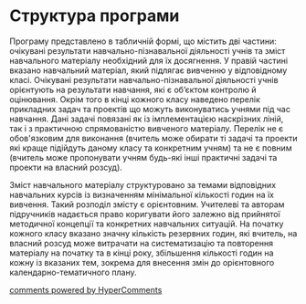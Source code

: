 <div id="hypercomments_widget" class="js-hypercomments-widget invisible"></div>

Структура програми
=============================================

Програму представлено в табличній формі, що містить дві частини: очікувані результати навчально-пізнавальної діяльності учнів та зміст навчального матеріалу необхідний для їх досягнення. У правій частині вказано навчальний матеріал, який підлягає вивченню у відповідному класі. Очікувані результати навчально-пізнавальної діяльності учнів орієнтують на результати навчання, які є об’єктом контролю й оцінювання. Окрім того в кінці кожного класу наведено перелік прикладних задач та проектів що можуть виконуватись учнями під час навчання. Дані задачі повязані як із імплементацією наскрізних ліній, так і з практичною спрямованістю вивченого матеріалу. Перелік не є обов'язковим для виконання (вчитель може обирати ті задачі та проекти які краще підійдуть даному класу та конкретним учням) та не є повним (вчитель може пропонувати учням будь-які інші практичні задачі та проекти на власний розсуд). 

Зміст навчального матеріалу структуровано за темами відповідних навчальних курсів із визначенням мінімальної кількості годин на їх вивчення. Такий розподіл змісту є орієнтовним. Учителеві та авторам підручників надається право коригувати його залежно від прийнятої методичної концепції та конкретних навчальних ситуацій. На початку кожного класу вказано значну кількість резервних годин, які вчитель, на власний розсуд може витрачати на систематизацію та повторення матеріалу на початку та в кінці року, збільшення кількості годин на кожну із вказаних тем, зокрема для внесення змін до орієнтовного календарно-тематичного плану. 

<div class="js-hypercomments-container">
<a href="http://hypercomments.com" class="hc-link" title="comments widget">comments powered by HyperComments</a>
</div>